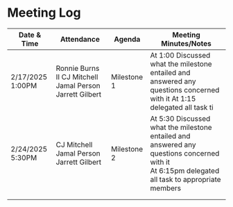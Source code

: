 # **Meeting Log**

| Date & Time | Attendance | Agenda | Meeting Minutes/Notes |
| ----- | ----- | ----- | ----- |
| 2/17/2025 1:00PM | Ronnie Burns II CJ Mitchell Jamal Person Jarrett Gilbert | Milestone 1 | At 1:00 Discussed what the milestone entailed and answered any questions concerned with it At 1:15 delegated all task ti |
| 2/24/2025 5:30PM | CJ Mitchell Jamal Person Jarrett Gilbert | Milestone 2 | At 5:30 Discussed what the milestone entailed and answered any questions concerned with it <br> At 6:15pm delegated all task to appropriate members |
|  |  |  |  |
|  |  |  |  |
